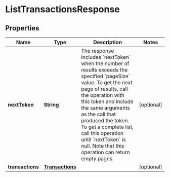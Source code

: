 
# ListTransactionsResponse

## Properties
Name | Type | Description | Notes
------------ | ------------- | ------------- | -------------
**nextToken** | **String** | The response includes &#x60;nextToken&#x60; when the number of results exceeds the specified &#x60;pageSize&#x60; value. To get the next page of results, call the operation with this token and include the same arguments as the call that produced the token. To get a complete list, call this operation until &#x60;nextToken&#x60; is null. Note that this operation can return empty pages. |  [optional]
**transactions** | [**Transactions**](Transactions.md) |  |  [optional]



